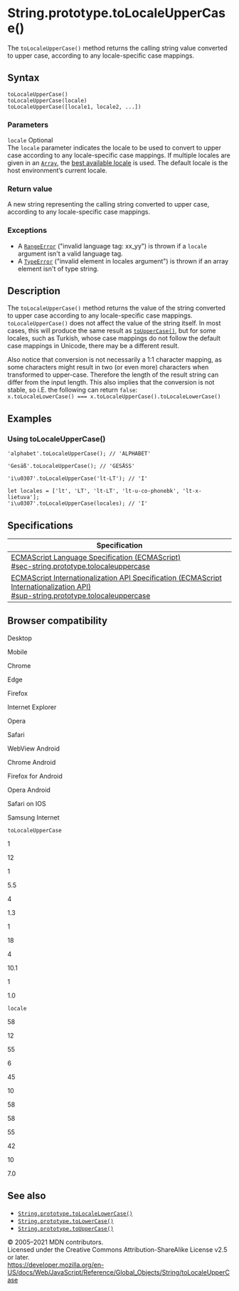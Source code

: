 # String.prototype.toLocaleUpperCase()

The `toLocaleUpperCase()` method returns the calling string value converted to upper case, according to any locale-specific case mappings.

## Syntax

    toLocaleUpperCase()
    toLocaleUpperCase(locale)
    toLocaleUpperCase([locale1, locale2, ...])

### Parameters

`locale` <span class="badge inline optional">Optional</span>  
The `locale` parameter indicates the locale to be used to convert to upper case according to any locale-specific case mappings. If multiple locales are given in an [`Array`](../array), the [best available locale](https://tc39.github.io/ecma402/#sec-bestavailablelocale) is used. The default locale is the host environment’s current locale.

### Return value

A new string representing the calling string converted to upper case, according to any locale-specific case mappings.

### Exceptions

-   A [`RangeError`](../rangeerror) ("invalid language tag: xx_yy") is thrown if a `locale` argument isn't a valid language tag.
-   A [`TypeError`](../typeerror) ("invalid element in locales argument") is thrown if an array element isn't of type string.

## Description

The `toLocaleUpperCase()` method returns the value of the string converted to upper case according to any locale-specific case mappings. `toLocaleUpperCase()` does not affect the value of the string itself. In most cases, this will produce the same result as [`toUpperCase()`](touppercase), but for some locales, such as Turkish, whose case mappings do not follow the default case mappings in Unicode, there may be a different result.

Also notice that conversion is not necessarily a 1:1 character mapping, as some characters might result in two (or even more) characters when transformed to upper-case. Therefore the length of the result string can differ from the input length. This also implies that the conversion is not stable, so i.E. the following can return `false`:  
`x.toLocaleLowerCase() === x.toLocaleUpperCase().toLocaleLowerCase()`

## Examples

### Using toLocaleUpperCase()

    'alphabet'.toLocaleUpperCase(); // 'ALPHABET'

    'Gesäß'.toLocaleUpperCase(); // 'GESÄSS'

    'i\u0307'.toLocaleUpperCase('lt-LT'); // 'I'

    let locales = ['lt', 'LT', 'lt-LT', 'lt-u-co-phonebk', 'lt-x-lietuva'];
    'i\u0307'.toLocaleUpperCase(locales); // 'I'

## Specifications

<table><thead><tr class="header"><th>Specification</th></tr></thead><tbody><tr class="odd"><td><a href="https://tc39.es/ecma262/#sec-string.prototype.tolocaleuppercase">ECMAScript Language Specification (ECMAScript)<br />
<span class="small">#sec-string.prototype.tolocaleuppercase</span></a></td></tr><tr class="even"><td><a href="https://tc39.es/ecma402/#sup-string.prototype.tolocaleuppercase">ECMAScript Internationalization API Specification (ECMAScript Internationalization API)<br />
<span class="small">#sup-string.prototype.tolocaleuppercase</span></a></td></tr></tbody></table>

## Browser compatibility

Desktop

Mobile

Chrome

Edge

Firefox

Internet Explorer

Opera

Safari

WebView Android

Chrome Android

Firefox for Android

Opera Android

Safari on IOS

Samsung Internet

`toLocaleUpperCase`

1

12

1

5.5

4

1.3

1

18

4

10.1

1

1.0

`locale`

58

12

55

6

45

10

58

58

55

42

10

7.0

## See also

-   [`String.prototype.toLocaleLowerCase()`](tolocalelowercase)
-   [`String.prototype.toLowerCase()`](tolowercase)
-   [`String.prototype.toUpperCase()`](touppercase)

© 2005–2021 MDN contributors.  
Licensed under the Creative Commons Attribution-ShareAlike License v2.5 or later.  
<a href="https://developer.mozilla.org/en-US/docs/Web/JavaScript/Reference/Global_Objects/String/toLocaleUpperCase" class="_attribution-link">https://developer.mozilla.org/en-US/docs/Web/JavaScript/Reference/Global_Objects/String/toLocaleUpperCase</a>
